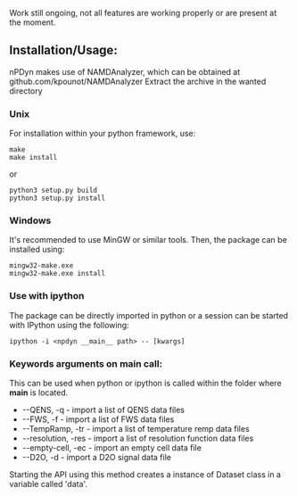 Work still ongoing, not all features are working properly or are present at the moment.

## Installation/Usage:
nPDyn makes use of NAMDAnalyzer, which can be obtained at github.com/kpounot/NAMDAnalyzer
Extract the archive in the wanted directory


### Unix
For installation within your python framework, use:

    make 
    make install

or

    python3 setup.py build
    python3 setup.py install

### Windows
It's recommended to use MinGW or similar tools. Then, the package can be installed using:

    mingw32-make.exe
    mingw32-make.exe install

### Use with ipython
The package can be directly imported in python or a session can be started with IPython using the following:

    ipython -i <npdyn __main__ path> -- [kwargs]


### Keywords arguments on main call:
This can be used when python or ipython is called within the folder where __main__ is located.

- --QENS, -q            - import a list of QENS data files
- --FWS, -f             - import a list of FWS data files
- --TempRamp, -tr       - import a list of temperature remp data files
- --resolution, -res    - import a list of resolution function data files
- --empty-cell, -ec     - import an empty cell data file
- --D2O, -d             - import a D2O signal data file

Starting the API using this method creates a instance of Dataset class in a variable called 'data'.
